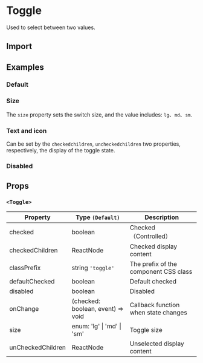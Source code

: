 # Toggle

Used to select between two values.

## Import

<!--{include:(components/toggle/fragments/import.md)}-->

## Examples

### Default

<!--{include:`basic.md`}-->

### Size

The `size` property sets the switch size, and the value includes: `lg`、`md`、`sm`.

<!--{include:`size.md`}-->

### Text and icon

Can be set by the `checkedchildren`, `uncheckedchildren` two properties, respectively, the display of the toggle state.

<!--{include:`inner.md`}-->

### Disabled

<!--{include:`disabled.md`}-->

## Props

### `<Toggle>`

| Property          | Type `(Default)`                   | Description                           |
| ----------------- | ---------------------------------- | ------------------------------------- |
| checked           | boolean                            | Checked（Controlled）                 |
| checkedChildren   | ReactNode                          | Checked display content               |
| classPrefix       | string `'toggle'`                  | The prefix of the component CSS class |
| defaultChecked    | boolean                            | Default checked                       |
| disabled          | boolean                            | Disabled                              |
| onChange          | (checked: boolean, event) => void  | Callback function when state changes  |
| size              | enum: 'lg' &#124; 'md' &#124; 'sm' | Toggle size                           |
| unCheckedChildren | ReactNode                          | Unselected display content            |

